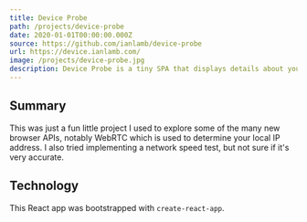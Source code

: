 ```yaml
---
title: Device Probe
path: /projects/device-probe
date: 2020-01-01T00:00:00.000Z
source: https://github.com/ianlamb/device-probe
url: https://device.ianlamb.com/
image: /projects/device-probe.jpg
description: Device Probe is a tiny SPA that displays details about your device and browser.
---
```

## Summary

This was just a fun little project I used to explore some of the many new browser APIs, notably WebRTC which is used to determine your local IP address. I also tried implementing a network speed test, but not sure if it's very accurate.

## Technology

This React app was bootstrapped with `create-react-app`.